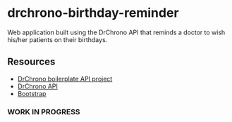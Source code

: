 # drchrono-birthday-reminder
Web application built using the DrChrono API that reminds a doctor to wish his/her patients on their birthdays.

## Resources
- [DrChrono boilerplate API project](https://github.com/drchrono/api-example-django)
- [DrChrono API](https://www.drchrono.com/api)
- [Bootstrap](http://getbootstrap.com)

### WORK IN PROGRESS
